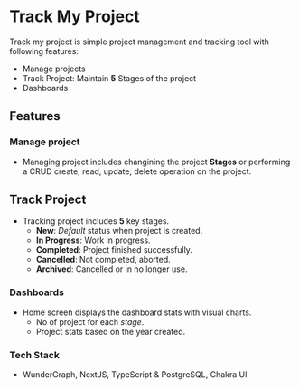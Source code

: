 # Track My Project
Track my project is simple project management and tracking tool with following features:
 - Manage projects
 - Track Project: Maintain **5** Stages of the project
 - Dashboards

## Features

### Manage project
 - Managing project includes changining the project **Stages** or performing a CRUD create, read, update, delete operation on the project.

## Track Project
 - Tracking project includes **5** key stages.
      - **New**: *Default* status when project is created.
      - **In Progress**: Work in progress.
      - **Completed**: Project finished successfully.
      - **Cancelled**: Not completed, aborted.
      - **Archived**: Cancelled or in no longer use.

### Dashboards
- Home screen displays the dashboard stats with visual charts.
    -  No of project for each *stage*.
    -  Project stats based on the year created.  
### Tech Stack
 - WunderGraph, NextJS, TypeScript & PostgreSQL, Chakra UI 

